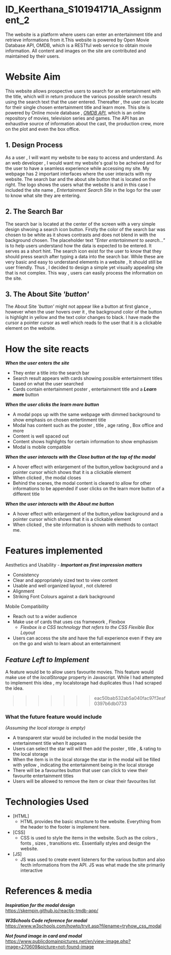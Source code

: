 # ID_Keerthana_S10194171A_Assignment_2
The website is a platform where users can enter an entertainment title and retrieve informations from it.This website is powered by Open Movie Database API, OMDB, which is a RESTful web service to obtain movie information. All content and images on the site are contributed and maintained by their users. 

# Website Aim
This website allows prospective users to search for an entertainment with the title, which will in return produce the various possible search results using the search text that the user entered. Thereafter , the user can locate for their single chosen entertainment title and learn more. This site is powered by Online movie database , [*OMDB API*](http://www.omdbapi.com/), which is an online repository of movies, television series and games. The API has an exhaustive source of information about the cast, the production crew, more on the plot and even the box office.

## 1. Design Process
As a user , I will want my website to be easy to access and understand. As an web developer , I would want my website's goal to be acheived and for the user to have a seamless experience while accessing my site. My webpage has 2 important interfaces where the user interacts with my website. The search bar and the about site button that is located on the right. The logo shows the users what the website is and in this case I included the site name , *Entertainment Search Site* in the logo for the user to know what site they are entering.

## 2. The Search Bar
The search bar is located at the center of the screen with a very simple design shwoing a search icon button. Firstly the color of the search bar was chosen to be white as it shows contrasts and does not blend in with the background chosen. The placeholder text *"Enter entertainment to search..."* is to help users understand how the data is expected to be entered. It serves as a short hint. The search icon exist for the user to know that they should press search after typing a data into the search bar. While these are very basic and easy to understand elements in a website , It should still be user friendly. Thus , I decided to design a simple yet visually appealing site that is not complex. This way , users can easily process the information on the site. 

## 3. The About Site *'button'*
The About Site *'button'* might not appear like a button at first glance , however when the user hovers over it , the background color of the button is highlight in yellow and the text color changes to black. I have made the cursor a pointer cursor as well which reads to the user that it is a clickable element on the website.

# How the site reacts
 __*When the user enters the site*__
  - They enter a title into the search bar
  - Search result appears with cards showing possible entertainment titles based on what the user searched
  - Cards contain entertainment poster , entertainment title and a __*Learn more*__  button
  
 __*When the user clicks the learn more button*__
  - A modal pops up with the same webpage with dimmed background to show emphasis on chosen entertinment title
  - Modal has content such as the poster , title , age rating , Box office and more
  - Content is well spaced out 
  - Content shows highlights for certain information to show emphasism
  - Modal is mobile compatible

 __*When the user interacts with the Close button at the top of the modal*__
  - A hover effect with enlargement of the button,yellow background and a pointer cursor which shows that it is a clickable element
  - When clicked , the modal closes
  - Behind the scenes, the modal content is cleared to allow for other informations to be appended if user clicks on the learn more button of a different title

 __*When the user interacts with the About me button*__
  - A hover effect with enlargement of the button,yellow background and a pointer cursor which shows that it is a clickable element
  - When clicked , the site information is shown with methods to contact me.


# Features implemented
Aesthetics and Usability - __*Important as first impression matters*__
- Consistency
- Clear and appropriately sized text to view content
- Usable and well organized layout , not clutered
- Alignment
- Striking Font Colours against a dark background

Mobile Compatibility
- Reach out to a wider audience
- Make use of cards that uses css framework , Flexbox
  - *Flexbox is a CSS technology that refers to the CSS Flexible Box Layout*
- Users can access the site and have the full experience even if they are on the go and wish to learn about an entertainment


## *Feature Left to Implement*
A feature would be to allow users favourite movies. This feature would make use of the *localStorage* property in Javascript. While I had attempted to implement this idea , my localstorage had duplicates thus I had scraped the idea.
>>>>>>> eac50bab532ab5a040fac97f3eaf0397b6db0733

### What the future feature would include
*(Assuming the local storage is empty)*
- A transparent star would be included in the modal beside the entertainment title when It appears
- Users can select the star will will then add the poster , title , & rating to the local storage
- When the item is in the local storage the star in the modal will be filled with yellow , indicating the entertainment being in the local storage
- There will be a favourites button that user can click to view their favourite entertainment titles
- Users will be allowed to remove the item or clear their favourites list



# Technologies Used
- [HTML]
    - HTML provides the basic structure to the website. Everything from the header to the footer is implement here.
- [CSS]
    - CSS is used to style the items in the website. Such as the colors , fonts , sizes , transitions etc. 
      Essentially styles and design the website.
- [JS]
    - JS was used to create event listeners for the various button and also fecth informations from the API. JS was what made the site primarily interactive
     
# References & media

__*Inspiration for the modal design*__<br>
https://skempin.github.io/reactjs-tmdb-app/

__*W3Schools Code reference for modal*__<br>
https://www.w3schools.com/howto/tryit.asp?filename=tryhow_css_modal

__*Not found image in card and modal*__<br>
https://www.publicdomainpictures.net/en/view-image.php?image=270609&picture=not-found-image



